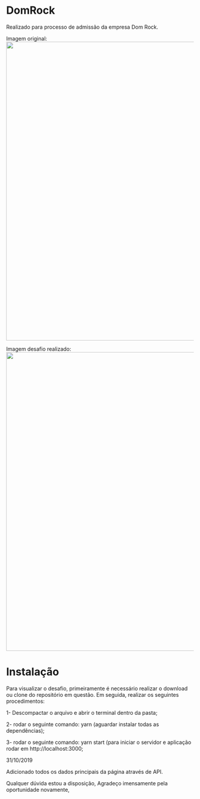 # DomRock

Realizado para processo de admissão da empresa Dom Rock.

Imagem original:
<img src="https://i.imgur.com/FNupu9v.jpg" width="800">

Imagem desafio realizado:
<img src="https://i.imgur.com/hE8R2oZ.jpg" width="800">


# Instalação

Para visualizar o desafio, primeiramente é necessário realizar o download ou clone do repositório em questão.
Em seguida, realizar os seguintes procedimentos:

1- Descompactar o arquivo e abrir o terminal dentro da pasta;

2- rodar o seguinte comando: yarn (aguardar instalar todas as dependências);

3- rodar o seguinte comando: yarn start (para iniciar o servidor e aplicação rodar em http://localhost:3000;


31/10/2019

Adicionado todos os dados principais da página através de API.


Qualquer dúvida estou a disposição,
Agradeço imensamente pela oportunidade novamente,


